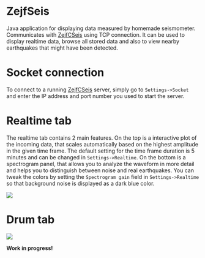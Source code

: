 # ZejfSeis

Java application for displaying data measured by homemade seismometer. Communicates with [ZejfCSeis](https://github.com/xspanger3770/ZejfCSeis) using TCP connection. It can be used to display realtime data, browse all stored data and also to view nearby earthquakes that might have been detected.

# Socket connection

To connect to a running [ZejfCSeis](https://github.com/xspanger3770/ZejfCSeis) server, simply go to `Settings->Socket` and enter the IP address and port number you used to start the server.

# Realtime tab
The realtime tab contains 2 main features. On the top is a interactive plot of the incoming data, that scales automatically based on the highest amplitude in the given time frame. The default setting for the time frame duration is 5 minutes and can be changed in `Settings->Realtime`. On the bottom is a spectrogram panel, that allows you to analyze the waveform in more detail and helps you to distinguish between noise and real earthquakes. You can tweak the colors by setting the `Spectrogram gain` field in `Settings->Realtime` so that background noise is displayed as a dark blue color.

![](https://user-images.githubusercontent.com/100421968/230724558-52bbcdf1-1ace-4fac-b23d-15c901bb1f0a.png)

# Drum tab
![](https://user-images.githubusercontent.com/100421968/230572243-ad604679-4adf-420e-9f8f-30c36f75cf50.png)

**Work in progress!**
